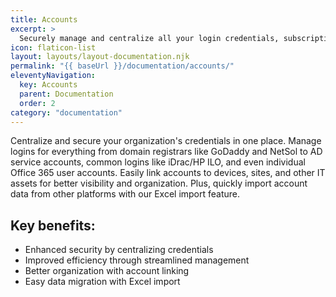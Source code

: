 ```yaml
---
title: Accounts
excerpt: >
  Securely manage and centralize all your login credentials, subscriptions, and support accounts in one place.
icon: flaticon-list
layout: layouts/layout-documentation.njk
permalink: "{{ baseUrl }}/documentation/accounts/"
eleventyNavigation:
  key: Accounts
  parent: Documentation
  order: 2
category: "documentation"
---
```


Centralize and secure your organization's credentials in one place. Manage logins for everything from domain registrars like GoDaddy and NetSol to AD service accounts, common logins like iDrac/HP ILO, and even individual Office 365 user accounts. Easily link accounts to devices, sites, and other IT assets for better visibility and organization. Plus, quickly import account data from other platforms with our Excel import feature.

## Key benefits:

- Enhanced security by centralizing credentials
- Improved efficiency through streamlined management
- Better organization with account linking
- Easy data migration with Excel import

<!--
1. [Domain registrars logins (GoDaddy, NetSol)](http://demo.itportal.com/v4/app/accounts/735/176)
2. [AD Service Accounts](http://demo.itportal.com/v4/app/accounts/735/147)
3. [Common Logins like iDrac/HP ILO](http://demo.itportal.com/v4/app/accounts/735/93)
4. [ESXi Login](http://demo.itportal.com/v4/app/accounts/735/176)
5. [Office 365 accounts for your users](http://demo.itportal.com/v4/app/contacts/735/317)
6. Link accounts to objects to show how they are related
7. Easily import from other platforms via excel
-->